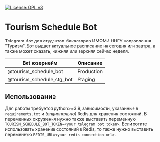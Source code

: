 [![License: GPL v3](https://img.shields.io/badge/License-GPLv3-blue.svg)](https://www.gnu.org/licenses/gpl-3.0)
# Tourism Schedule Bot
Telegram-бот для студентов-бакалавров ИМОМИ ННГУ направления "Туризм". Бот выдает актуальное расписание на сегодня или завтра, 
а также может сказать, нижняя или верхняя сейчас неделя.

| Bot юзернейм               | Описание   |
| -------------------------- | ---------- |
| @tourism_schedule_bot      | Production |
| @tourism_schedule_stg_bot  | Staging    |

## Использование
Для работы требуется python>=3.9, зависимости, указанные в `requirements.txt` и _(опционально)_ Redis для хранения состояний. В переменных окружения 
нужно также выставить переменную `TOURISM_SCHEDULE_BOT_TOKEN=<your telegram bot token>`.
Если хотите использовать хранение состояний в Redis, то также нужно выставить переменную `REDIS_URL=<your redis connection url>`.
